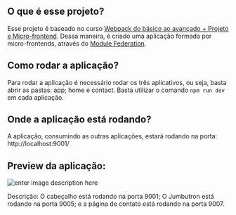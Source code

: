 ## O que é esse projeto?
Esse projeto é baseado no curso [Webpack do básico ao avançado + Projeto e Micro-frontend](https://www.udemy.com/course/webpack-do-basico-ao-avancado-com-projeto/). Dessa maneira, é criado uma aplicação formada por micro-frontends, através do [Module Federation](https://webpack.js.org/concepts/module-federation/).

## Como rodar a aplicação?
Para rodar a aplicação é necessário rodar os três aplicativos, ou seja, basta abrir as pastas: app; home e contact.
Basta utilizar o comando `npm run dev` em cada aplicação.

## Onde a aplicação está rodando?
A aplicação, consumindo as outras aplicações, estará rodando na porta: 
http://localhost:9001/

## Preview da aplicação:
![enter image description here](https://i.ibb.co/h7sswnG/Screenshot-from-2021-03-24-19-34-53.png)

Descrição: O cabeçalho está rodando na porta 9001; O Jumbutron está rodando na porta 9005; e a página de contato está rodando na porta 9007.
